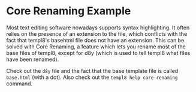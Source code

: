 # Core Renaming Example

Most text editing software nowadays supports syntax highlighting. It often relies on the presence of an extension to the file, which conflicts with the fact that templ8's basehtml file does not have an extension. This can be solved with Core Renaming, a feature which lets you rename most of the base files of templ8, except for d8y (which is used to tell templ8 what files have been renamed).

Check out the `d8y` file and the fact that the base template file is called `base.html` (with a dot). Also check out the `templ8 help core-renaming` command.
